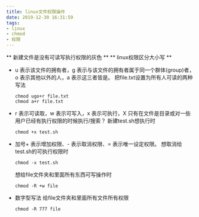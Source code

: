 ```yaml
---
title: linux文件权限操作
date: 2019-12-30 16:31:59
tags:
- linux
- chmod
- 权限
---
```


** 新建文件是没有可读写执行权限的灰色 **
** linux权限区分大小写 **

- u 表示该文件的拥有者，g 表示与该文件的拥有者属于同一个群体(group)者，o 表示其他以外的人，a 表示这三者皆是。
	把file.txt设置为所有人可读的两种写法
	```
	chmod ugo+r file.txt
	chmod a+r file.txt
	```

- r 表示可读取，w 表示可写入，x 表示可执行，X 只有在文件是目录或对一些用户已经有执行权限的时候执行/搜索？
	新建test.sh想执行时
	```
	chmod +x test.sh
	```

- 加号+ 表示增加权限、- 表示取消权限、= 表示唯一设定权限。
	想取消给test.sh的可执行权限时
	```
	chmod -x test.sh
	```
	想给file文件夹和里面所有东西可写操作时
	```
	chmod -R +w file
	```

- 数字型写法
	给file文件夹和里面所有文件所有权限
	```
	chmod -R 777 file
	```


